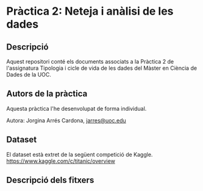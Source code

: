 # Pràctica 2: Neteja i anàlisi de les dades

## Descripció
Aquest repositori conté els documents associats a la Pràctica 2 de l'assignatura Tipologia i cicle de vida de les dades del Màster en Ciència de Dades de la UOC.

## Autors de la pràctica

Aquesta pràctica l'he desenvolupat de forma individual.

Autora: Jorgina Arrés Cardona, jarres@uoc.edu

## Dataset
El dataset està extret de la següent competició de Kaggle.
https://www.kaggle.com/c/titanic/overview

## Descripció dels fitxers
